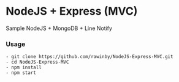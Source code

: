 # NodeJS + Express (MVC)
Sample NodeJS + MongoDB + Line Notify


### Usage

```
- git clone https://github.com/rawinby/NodeJS-Express-MVC.git
- cd NodeJS-Express-MVC
- npm install
- npm start
```
